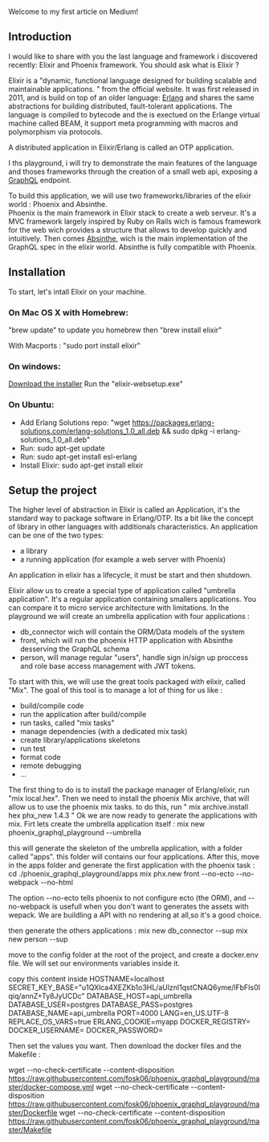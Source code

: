 Welcome to my first article on Medium!

## Introduction

I would like to share with you the last language and framework i discovered recently: Elixir and Phoenix framework.
You should ask what is Elixir ?

Elixir is a "dynamic, functional language designed for building scalable and maintainable applications. " from the official website.
It was first released in 2011, and is build on top of an older language: [Erlang](https://www.erlang.org/) and shares the same abstractions for building distributed, fault-tolerant applications.
The language is compiled to bytecode and the is exectued on the Erlange virtual machine called BEAM, it support meta programming with macros and polymorphism via protocols.

A distributed application in Elixir/Erlang is called an OTP application.


I ths playground, i will try to demonstrate the main features of the language and thoses frameworks through the creation of a small web api, exposing a [GraphQL](https://graphql.org/) endpoint.

To build this application, we will use two frameworks/libraries of the elixir world : Phoenix and Absinthe.  
Phoenix is the main framework in Elixir stack to create a web serveur.
It's a MVC framework largely inspired by Ruby on Rails wich is famous framework for the web wich  provides a structure that allows  to develop quickly and intuitively.
Then comes [Absinthe](https://absinthe-graphql.org/), wich is the main implementation of the GraphQL spec in the elixir world.
Absinthe is fully compatible with Phoenix.

## Installation

To start, let's intall Elixir on your machine.

### On Mac OS X with Homebrew:   

"brew update" to update you homebrew then "brew install elixir" 

With Macports : "sudo port install elixir"  

### On windows:

[Download the installer](https://repo.hex.pm/elixir-websetup.exe)
Run the "elixir-websetup.exe"

### On Ubuntu:

- Add Erlang Solutions repo: "wget https://packages.erlang-solutions.com/erlang-solutions_1.0_all.deb && sudo dpkg -i erlang-solutions_1.0_all.deb"
- Run: sudo apt-get update
- Run: sudo apt-get install esl-erlang
- Install Elixir: sudo apt-get install elixir

## Setup the project

The higher level of abstraction in Elixir is called an Application, it's the standard way to package software in Erlang/OTP.
Its a bit like the concept of library in other languages with additionals characteristics.
An application can be one of the two types:
- a library
- a running application (for example a web server with Phoenix)

An application in elixir has a lifecycle, it must be start and then shutdown.

Elixir allow us to create a special type of application called "umbrella application".
It's a regular application containing smallers applications.
You can compare it to micro service architecture with limitations.
In the playground we will create an umbrella application with four applications :
- db_connector wich will contain the ORM/Data models of the system
- front, which will run the phoenix HTTP application with Absinthe desserving the GraphQL schema
- person, will manage regular "users", handle sign in/sign up proccess and role base access management with JWT tokens.

To start with this, we will use the great tools packaged with elixir, called "Mix".
The goal of this tool is to manage a lot of thing for us like :
- build/compile code
- run the application after build/compile
- run tasks, called "mix tasks"
- manage dependencies (with a dedicated mix task)
- create library/applications skeletons
- run test
- format code
- remote debugging
- ...

The first thing to do is to install the package manager of Erlang/elixir, run "mix local.hex".
Then we need to install the phoenix Mix archive, that will allow us to use the phoenix mix tasks.
to do this, run " mix archive.install hex phx_new 1.4.3 "
Ok we are now ready to generate the applications with mix.
Firt lets create the umbrella application itself : mix new phoenix_graphql_playground --umbrella

this will generate the skeleton of the umbrella application, with a folder called "apps". 
this folder will contains our four applications. 
After this, move in the apps folder and generate the first application with the phoenix task :
cd ./phoenix_graphql_playground/apps
mix phx.new front --no-ecto --no-webpack --no-html

The option --no-ecto tells phoenix to not configure ecto (the ORM), and --no-webpack is usefull when you don't want to generates the assets with wepack. We are buildling a API with no rendering at all,so it's a good choice.  

then generate the others applications :
mix new db_connector --sup
mix new person --sup

move to the config folder at the root of the project, and create a docker.env file.
We will set our environments variables inside it.

copy this content inside
HOSTNAME=localhost
SECRET_KEY_BASE="u1QXlca4XEZKb1o3HL/aUlznI1qstCNAQ6yme/lFbFIs0Iqiq/annZ+Ty8JyUCDc"
DATABASE_HOST=api_umbrella
DATABASE_USER=postgres
DATABASE_PASS=postgres
DATABASE_NAME=api_umbrella
PORT=4000
LANG=en_US.UTF-8
REPLACE_OS_VARS=true
ERLANG_COOKIE=myapp
DOCKER_REGISTRY=
DOCKER_USERNAME=
DOCKER_PASSWORD=

Then set the values you want.
Then download the docker files and the Makefile :

wget --no-check-certificate --content-disposition https://raw.githubusercontent.com/fosk06/phoenix_graphql_playground/master/docker-compose.yml
wget --no-check-certificate --content-disposition https://raw.githubusercontent.com/fosk06/phoenix_graphql_playground/master/Dockerfile
wget --no-check-certificate --content-disposition https://raw.githubusercontent.com/fosk06/phoenix_graphql_playground/master/Makefile